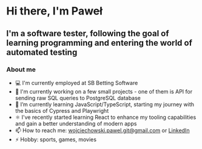 # Hi there, I'm Paweł

## I'm a software tester, following the goal of learning programming and entering the world of automated testing

### About me 

- 💻 I'm currently employed at SB Betting Software
- 🔭 I'm currently working on a few small projects -  one of them is API for sending raw SQL queries to PostgreSQL database
- 🌱 I’m currently learning JavaScript/TypeScript, starting my journey with the basics of Cypress and Playwright
- ⚛️ I've recently started learning React to enhance my tooling capabilities and gain a better understanding of modern apps
- 📫 How to reach me: wojciechowski.pawel.git@gmail.com or [LinkedIn](https://www.linkedin.com/in/wojciechowski-pawel-albert/)
- ⚡ Hobby: sports, games, movies

<!--
**Pawel-Albert/Pawel-Albert** is a ✨ _special_ ✨ repository because its `README.md` (this file) appears on your GitHub profile.

Here are some ideas to get you started:

- 🔭 I’m currently working on ...
- 🌱 I’m currently learning ...
- 👯 I’m looking to collaborate on ...
- 🤔 I’m looking for help with ...
- 💬 Ask me about ...
- 📫 How to reach me: ...

-->

